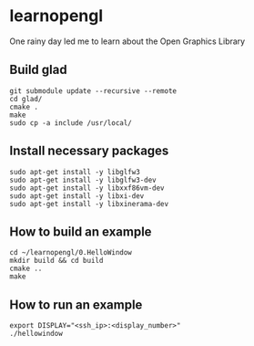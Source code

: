 # learnopengl
One rainy day led me to learn about the Open Graphics Library
## Build glad
```
git submodule update --recursive --remote
cd glad/
cmake .
make
sudo cp -a include /usr/local/
```
## Install necessary packages
```
sudo apt-get install -y libglfw3
sudo apt-get install -y libglfw3-dev
sudo apt-get install -y libxxf86vm-dev
sudo apt-get install -y libxi-dev
sudo apt-get install -y libxinerama-dev
```
## How to build an example
```
cd ~/learnopengl/0.HelloWindow
mkdir build && cd build
cmake ..
make
```
## How to run an example
```
export DISPLAY="<ssh_ip>:<display_number>"
./hellowindow
```

